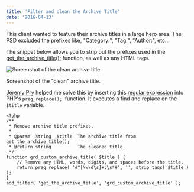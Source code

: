 ```yaml
---
title: 'Filter and clean the Archive Title'
date: '2016-04-13'
---
```


This client wanted to feature their archive titles in a large hero area. The PSD excluded the prefixes like, "Category:", "Tag:", "Author:", etc...

The snippet below allows you to strip out the prefixes used in the [get_the_archive_title();](https://developer.wordpress.org/reference/functions/get_the_archive_title/) function, as well as any HTML tags.

![Screenshot of the clean archive title](images/Screenshot-2016-04-12-10.26.15.jpg)

Screenshot of the "clean" archive title.

[Jeremy Pry](https://twitter.com/JPry) helped me solve this by inserting this [regular expression](https://regex101.com/r/zP2vI9/1) into PHP's `preg_replace();`  function. It executes a find and replace on the `$title` variable.

```
<?php
/**
 * Remove archive title prefixes.
 *
 * @param  string  $title  The archive title from get_the_archive_title();
 * @return string          The cleaned title.
 */
function grd_custom_archive_title( $title ) {
	// Remove any HTML, words, digits, and spaces before the title.
	return preg_replace( '#^[\w\d\s]+:\s*#', '', strip_tags( $title ) );
}
add_filter( 'get_the_archive_title', 'grd_custom_archive_title' );
```
